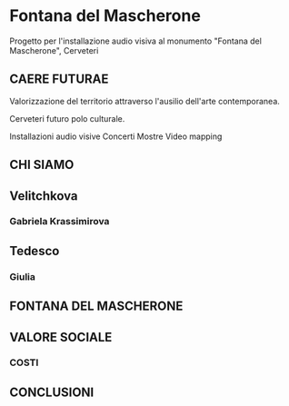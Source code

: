 # Fontana del Mascherone
Progetto per l'installazione audio visiva al monumento "Fontana del Mascherone", Cerveteri

## CAERE FUTURAE

Valorizzazione del territorio attraverso l'ausilio dell'arte contemporanea.

Cerveteri futuro polo culturale.

Installazioni audio visive
Concerti
Mostre
Video mapping


## CHI SIAMO

## Velitchkova 
### Gabriela Krassimirova

## Tedesco
### Giulia

## FONTANA DEL MASCHERONE

## VALORE SOCIALE

### COSTI

## CONCLUSIONI
